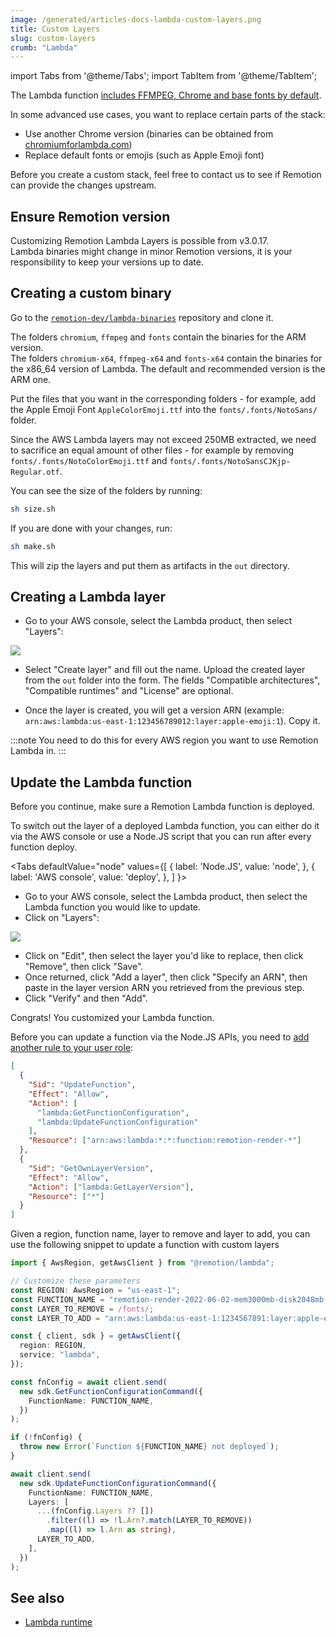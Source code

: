 ```yaml
---
image: /generated/articles-docs-lambda-custom-layers.png
title: Custom Layers
slug: custom-layers
crumb: "Lambda"
---
```


import Tabs from '@theme/Tabs';
import TabItem from '@theme/TabItem';

The Lambda function [includes FFMPEG, Chrome and base fonts by default](/docs/lambda/runtime).

In some advanced use cases, you want to replace certain parts of the stack:

- Use another Chrome version (binaries can be obtained from [chromiumforlambda.com](https://www.chromiumforlambda.com))
- Replace default fonts or emojis (such as Apple Emoji font)

Before you create a custom stack, feel free to contact us to see if Remotion can provide the changes upstream.

## Ensure Remotion version

Customizing Remotion Lambda Layers is possible from v3.0.17.  
Lambda binaries might change in minor Remotion versions, it is your responsibility to keep your versions up to date.

## Creating a custom binary

Go to the [`remotion-dev/lambda-binaries`](https://github.com/remotion-dev/lambda-binaries) repository and clone it.

The folders `chromium`, `ffmpeg` and `fonts` contain the binaries for the ARM version.  
The folders `chromium-x64`, `ffmpeg-x64` and `fonts-x64` contain the binaries for the x86_64 version of Lambda.
The default and recommended version is the ARM one.

Put the files that you want in the corresponding folders - for example, add the Apple Emoji Font `AppleColorEmoji.ttf` into the `fonts/.fonts/NotoSans/` folder.

Since the AWS Lambda layers may not exceed 250MB extracted, we need to sacrifice an equal amount of other files - for example by removing `fonts/.fonts/NotoColorEmoji.ttf` and `fonts/.fonts/NotoSansCJKjp-Regular.otf`.

You can see the size of the folders by running:

```bash
sh size.sh
```

If you are done with your changes, run:

```bash
sh make.sh
```

This will zip the layers and put them as artifacts in the `out` directory.

## Creating a Lambda layer

- Go to your AWS console, select the Lambda product, then select "Layers":

<img src="/img/lambda-layers-console.png" />

- Select "Create layer" and fill out the name. Upload the created layer from the `out` folder into the form. The fields "Compatible architectures", "Compatible runtimes" and "License" are optional.

- Once the layer is created, you will get a version ARN (example: `arn:aws:lambda:us-east-1:123456789012:layer:apple-emoji:1`). Copy it.

:::note
You need to do this for every AWS region you want to use Remotion Lambda in.
:::

## Update the Lambda function

Before you continue, make sure a Remotion Lambda function is deployed.

To switch out the layer of a deployed Lambda function, you can either do it via the AWS console or use a Node.JS script that you can run after every function deploy.

<Tabs
defaultValue="node"
values={[
{ label: 'Node.JS', value: 'node', },
{ label: 'AWS console', value: 'deploy', },
]
}>
<TabItem value="deploy">

- Go to your AWS console, select the Lambda product, then select the Lambda function you would like to update.
- Click on "Layers":

<img src="/img/lambda-single-layer.png" />

- Click on "Edit", then select the layer you'd like to replace, then click "Remove", then click "Save".
- Once returned, click "Add a layer", then click "Specify an ARN", then paste in the layer version ARN you retrieved from the previous step.
- Click "Verify" and then "Add".

Congrats! You customized your Lambda function.

</TabItem>
<TabItem value="node">

Before you can update a function via the Node.JS APIs, you need to [add another rule to your user role](/docs/lambda/setup#5-add-permissions-to-your-user):

```json
[
  {
    "Sid": "UpdateFunction",
    "Effect": "Allow",
    "Action": [
      "lambda:GetFunctionConfiguration",
      "lambda:UpdateFunctionConfiguration"
    ],
    "Resource": ["arn:aws:lambda:*:*:function:remotion-render-*"]
  },
  {
    "Sid": "GetOwnLayerVersion",
    "Effect": "Allow",
    "Action": ["lambda:GetLayerVersion"],
    "Resource": ["*"]
  }
]
```

Given a region, function name, layer to remove and layer to add, you can use the following snippet to update a function with custom layers

```ts
import { AwsRegion, getAwsClient } from "@remotion/lambda";

// Customize these parameters
const REGION: AwsRegion = "us-east-1";
const FUNCTION_NAME = "remotion-render-2022-06-02-mem3000mb-disk2048mb-120sec";
const LAYER_TO_REMOVE = /fonts/;
const LAYER_TO_ADD = "arn:aws:lambda:us-east-1:1234567891:layer:apple-emoji:1";

const { client, sdk } = getAwsClient({
  region: REGION,
  service: "lambda",
});

const fnConfig = await client.send(
  new sdk.GetFunctionConfigurationCommand({
    FunctionName: FUNCTION_NAME,
  })
);

if (!fnConfig) {
  throw new Error(`Function ${FUNCTION_NAME} not deployed`);
}

await client.send(
  new sdk.UpdateFunctionConfigurationCommand({
    FunctionName: FUNCTION_NAME,
    Layers: [
      ...(fnConfig.Layers ?? [])
        .filter((l) => !l.Arn?.match(LAYER_TO_REMOVE))
        .map((l) => l.Arn as string),
      LAYER_TO_ADD,
    ],
  })
);
```

</TabItem>
</Tabs>

## See also

- [Lambda runtime](/docs/lambda/runtime)
